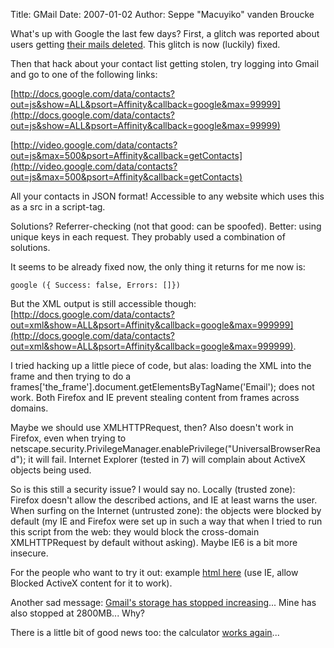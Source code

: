 Title: GMail
Date: 2007-01-02
Author: Seppe "Macuyiko" vanden Broucke

What's up with Google the last few days? First, a glitch was reported about users getting [their mails deleted](http://www.techcrunch.com/2006/12/28/gmail-disaster-reports-of-mass-email-deletions/). This glitch is now (luckily) fixed.

Then that hack about your contact list getting stolen, try logging into Gmail and go to one of the following links:

[http://docs.google.com/data/contacts?out=js&show=ALL&psort=Affinity&callback=google&max=99999](http://docs.google.com/data/contacts?out=js&show=ALL&psort=Affinity&callback=google&max=99999)

[http://video.google.com/data/contacts?out=js&max=500&psort=Affinity&callback=getContacts](http://video.google.com/data/contacts?out=js&max=500&psort=Affinity&callback=getContacts)

All your contacts in JSON format! Accessible to any website which uses this as a src in a script-tag.

Solutions? Referrer-checking (not that good: can be spoofed). Better: using unique keys in each request. They probably used a combination of solutions.

It seems to be already fixed now, the only thing it returns for me now is:

    google ({ Success: false, Errors: []})

But the XML output is still accessible though: [http://docs.google.com/data/contacts?out=xml&show=ALL&psort=Affinity&callback=google&max=999999](http://docs.google.com/data/contacts?out=xml&show=ALL&psort=Affinity&callback=google&max=999999).

I tried hacking up a little piece of code, but alas: loading the XML into the frame and then trying to do a frames['the_frame'].document.getElementsByTagName('Email'); does not work. Both Firefox and IE prevent stealing content from frames across domains.

Maybe we should use XMLHTTPRequest, then? Also doesn't work in Firefox, even when trying to netscape.security.PrivilegeManager.enablePrivilege("UniversalBrowserRead"); it will fail. Internet Explorer (tested in 7) will complain about ActiveX objects being used.

So is this still a security issue? I would say no. Locally (trusted zone): Firefox doesn't allow the described actions, and IE at least warns the user. When surfing on the Internet (untrusted zone): the objects were blocked by default (my IE and Firefox were set up in such a way that when I tried to run this script from the web: they would block the cross-domain XMLHTTPRequest by default without asking). Maybe IE6 is a bit more insecure.

For the people who want to try it out: example [html here](http://student.kuleuven.be/~s0172696/src/gmailsrc.html) (use IE, allow Blocked ActiveX content for it to work).

Another sad message: [Gmail's storage has stopped increasing](http://digg.com/tech_news/Gmail_s_Storage_Capacity_Stops_Increasing)... Mine has also stopped at 2800MB... Why?

There is a little bit of good news too: the calculator [works again](http://www.google.com/search?q=2%2B2&lr=)...
